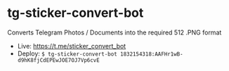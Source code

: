 # tg-sticker-convert-bot

Converts Telegram Photos / Documents into the required 512 .PNG format

 - Live: https://t.me/sticker_convert_bot
 - Deploy: `$ tg-sticker-convert-bot 1832154318:AAFHr1wB-d9hK8fjCdEPEwJOE7OJ7Vp6cvE`

